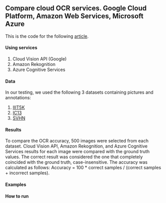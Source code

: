 ## Compare cloud OCR services. Google Cloud Platform, Amazon Web Services, Microsoft Azure

This is the code for the following [article](https://medium.com/deelvin-machine-learning/a-comparison-of-cloud-solutions-for-optical-character-recognition-ocr-46a24bada58e).

#### Using services  
1. Cloud Vision API (Google)
2. Amazon Rekognition
3. Azure Cognitive Services


#### Data  
In our testing, we used the following 3 datasets containing pictures and annotations:
1. [IIIT5K](http://cvit.iiit.ac.in/research/projects/cvit-projects/the-iiit-5k-word-dataset)  
2. [IC13](https://rrc.cvc.uab.es/?ch=2&com=downloads)  
3. [SVHN](http://ufldl.stanford.edu/housenumbers/)  

#### Results  
To compare the OCR accuracy, 500 images were selected from each dataset. Cloud Vision API, Amazon Rekognition, and Azure Cognitive Services results for each image were compared with the ground truth values. The correct result was considered the one that completely coincided with the ground truth, case-insensitive. 
The accuracy was calculated as follows: Accuracy = 100 * correct samples / (correct samples + incorrect samples).  


#### Examples  


#### How to run  

